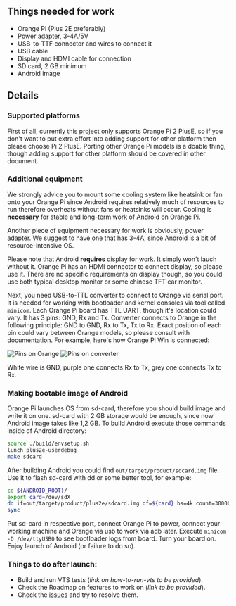 ## Things needed for work
- Orange Pi (Plus 2E preferably)
- Power adapter, 3-4A/5V
- USB-to-TTF connector and wires to connect it
- USB cable
- Display and HDMI cable for connection
- SD card, 2 GB minimum
- Android image

## Details
### Supported platforms
First of all, currently this project only supports Orange Pi 2 PlusE, so if you don't want to put extra effort into adding support for other platform then please choose Pi 2 PlusE. Porting other Orange Pi models is a doable thing, though adding support for other platform should be covered in other document.

### Additional equipment
We strongly advice you to mount some cooling system like heatsink or fan onto your Orange Pi since Android requires relatively much of resources to run therefore overheats without fans or heatsinks will occur. Cooling is **necessary** for stable and long-term work of Android on Orange Pi.

Another piece of equipment necessary for work is obviously, power adapter. We suggest to have one that has 3-4A, since Android is a bit of resource-intensive OS.

Please note that Android **requires** display for work. It simply won't lauch without it. Orange Pi has an HDMI connector to connect display, so please use it. There are no specific requirements on display though, so you could use both typical desktop monitor or some chinese TFT car monitor.

Next, you need USB-to-TTL converter to connect to Orange via serial port. It is needed for working with bootloader and kernel consoles via tool called `minicom`. Each Orange Pi board has TTL UART, though it's location could vary. It has 3 pins: GND, Rx and Tx. Converter connects to Orange in the following principle: GND to GND, Rx to Tx, Tx to Rx. Exact position of each pin could vary between Orange models, so please consult with documentation. For example, here's how Orange Pi Win is connected:

![Pins on Orange](https://i.imgur.com/04QH2uE.png) ![Pins on converter](https://i.imgur.com/BtyhB8X.png)

White wire is GND, purple one connects Rx to Tx, grey one connects Tx to Rx.

### Making bootable image of Android
Orange Pi launches OS from sd-card, therefore you should build image and write it on one. sd-card with 2 GB storage would be enough, since now Android image takes like 1,2 GB. To build Android execute those commands inside of Android directory:
```bash
source ./build/envsetup.sh
lunch plus2e-userdebug
make sdcard
```

After building Android you could find `out/target/product/sdcard.img` file. Use it to flash sd-card with dd or some better tool, for example:
```bash
cd ${ANDROID_ROOT}/
export card=/dev/sdX
dd if=out/target/product/plus2e/sdcard.img of=${card} bs=4k count=300000
sync
```

Put sd-card in respective port, connect Orange Pi to power, connect your working machine and Orange via usb to work via adb later. Execute `minicom -D /dev/ttyUSB0` to see bootloader logs from board. Turn your board on. Enjoy launch of Android (or failure to do so).

### Things to do after launch:
- Build and run VTS tests (_link on how-to-run-vts to be provided_).
- Check the Roadmap on features to work on (_link to be provided_).
- Check the [issues](https://github.com/glodroid/glodroid_manifest/issues) and try to resolve them.